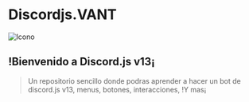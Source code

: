 # Discordjs.VANT

![Icono](https://cdn.discordapp.com/icons/883184239166771200/8c1255ca6708ffea686bc80ab3e53c06.webp?size=2048)


## !Bienvenido a Discord.js v13¡

> Un repositorio sencillo donde podras aprender a hacer un bot de discord.js v13, menus, botones, interacciones, !Y mas¡

